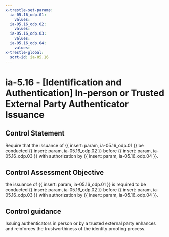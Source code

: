 ```yaml
---
x-trestle-set-params:
  ia-05.16_odp.01:
    values:
  ia-05.16_odp.02:
    values:
  ia-05.16_odp.03:
    values:
  ia-05.16_odp.04:
    values:
x-trestle-global:
  sort-id: ia-05.16
---
```


# ia-5.16 - \[Identification and Authentication\] In-person or Trusted External Party Authenticator Issuance

## Control Statement

Require that the issuance of {{ insert: param, ia-05.16_odp.01 }} be conducted {{ insert: param, ia-05.16_odp.02 }} before {{ insert: param, ia-05.16_odp.03 }} with authorization by {{ insert: param, ia-05.16_odp.04 }}.

## Control Assessment Objective

the issuance of {{ insert: param, ia-05.16_odp.01 }} is required to be conducted {{ insert: param, ia-05.16_odp.02 }} before {{ insert: param, ia-05.16_odp.03 }} with authorization by {{ insert: param, ia-05.16_odp.04 }}.

## Control guidance

Issuing authenticators in person or by a trusted external party enhances and reinforces the trustworthiness of the identity proofing process.

